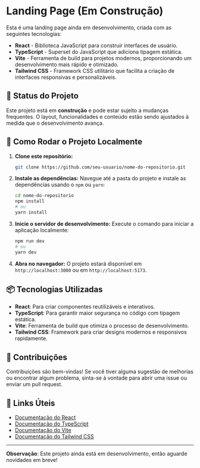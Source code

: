 # Landing Page (Em Construção)

Esta é uma landing page ainda em desenvolvimento, criada com as seguintes tecnologias:

- **React** - Biblioteca JavaScript para construir interfaces de usuário.
- **TypeScript** - Superset do JavaScript que adiciona tipagem estática.
- **Vite** - Ferramenta de build para projetos modernos, proporcionando um desenvolvimento mais rápido e otimizado.
- **Tailwind CSS** - Framework CSS utilitário que facilita a criação de interfaces responsivas e personalizáveis.

## 🚧 Status do Projeto

Este projeto está em **construção** e pode estar sujeito a mudanças frequentes. O layout, funcionalidades e conteúdo estão sendo ajustados à medida que o desenvolvimento avança.

## 🚀 Como Rodar o Projeto Localmente

1. **Clone este repositório:**

   ```bash
   git clone https://github.com/seu-usuario/nome-do-repositorio.git
   ```

2. **Instale as dependências:**
   Navegue até a pasta do projeto e instale as dependências usando o `npm` ou `yarn`:

   ```bash
   cd nome-do-repositorio
   npm install
   # ou
   yarn install
   ```

3. **Inicie o servidor de desenvolvimento:**
   Execute o comando para iniciar a aplicação localmente:

   ```bash
   npm run dev
   # ou
   yarn dev
   ```

4. **Abra no navegador:**
   O projeto estará disponível em `http://localhost:3000` ou em `http://localhost:5173`.

## 📦 Tecnologias Utilizadas

- **React**: Para criar componentes reutilizáveis e interativos.
- **TypeScript**: Para garantir maior segurança no código com tipagem estática.
- **Vite**: Ferramenta de build que otimiza o processo de desenvolvimento.
- **Tailwind CSS**: Framework para criar designs modernos e responsivos rapidamente.

## 📢 Contribuições

Contribuições são bem-vindas! Se você tiver alguma sugestão de melhorias ou encontrar algum problema, sinta-se à vontade para abrir uma issue ou enviar um pull request.

## 🔗 Links Úteis

- [Documentação do React](https://reactjs.org/docs/getting-started.html)
- [Documentação do TypeScript](https://www.typescriptlang.org/docs/)
- [Documentação do Vite](https://vitejs.dev/)
- [Documentação do Tailwind CSS](https://tailwindcss.com/docs)

---

**Observação**: Este projeto ainda está em desenvolvimento, então aguarde novidades em breve!
